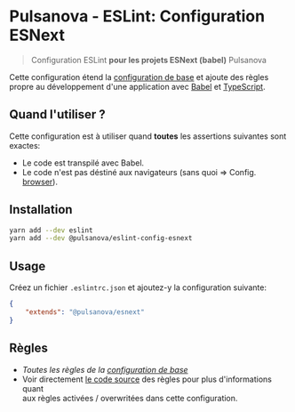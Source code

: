 # Pulsanova - ESLint: Configuration ESNext

> Configuration ESLint __pour les projets ESNext (babel)__ Pulsanova

Cette configuration étend la [configuration de base](../base) et ajoute des règles propre
au développement d'une application avec [Babel](https://babeljs.io) et [TypeScript](https://www.typescriptlang.org).

## Quand l'utiliser ?

Cette configuration est à utiliser quand __toutes__ les assertions suivantes sont exactes:
- Le code est transpilé avec Babel.
- Le code n'est pas déstiné aux navigateurs (sans quoi => Config. [browser](../browser)).

## Installation

```bash
yarn add --dev eslint
yarn add --dev @pulsanova/eslint-config-esnext
```

## Usage

Créez un fichier `.eslintrc.json` et ajoutez-y la configuration suivante:

```json
{
    "extends": "@pulsanova/esnext"
}
```

## Règles

- _Toutes les règles de la [configuration de base](../base)_
- Voir directement [le code source](index.js) des règles pour plus d'informations quant  
  aux règles activées / overwritées dans cette configuration.
